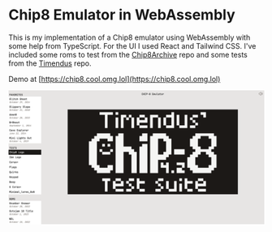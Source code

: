 # Chip8 Emulator in WebAssembly

This is my implementation of a Chip8 emulator using WebAssembly with some help from TypeScript. For the UI I used React and Tailwind CSS. I've included some roms to test from the [Chip8Archive](https://github.com/JohnEarnest/chip8Archive) repo and some tests from the [Timendus](https://github.com/Timendus/chip8-test-suite) repo.

Demo at [https://chip8.cool.omg.lol](https://chip8.cool.omg.lol)

![Screenshot](public/screenshot.png)
